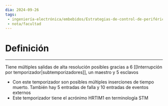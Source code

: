 ```yaml
---
dia: 2024-09-26
tags: 
 - ingeniería-electrónica/embebidos/Estrategias-de-control-de-periféricos
 - nota/facultad
---
```

# Definición
---
Tiene múltiples salidas de alta resolución posibles gracias a $6$ [[Interrupción por temporizador|subtemporizadores]], un maestro y $5$ esclavos
* Con este temporizador son posibles múltiples inserciones de tiempo muerto. También hay $5$ entradas de falla y $10$ entradas de eventos externos
* Este temporizador tiene el acrónimo HRTIM1 en terminología STM